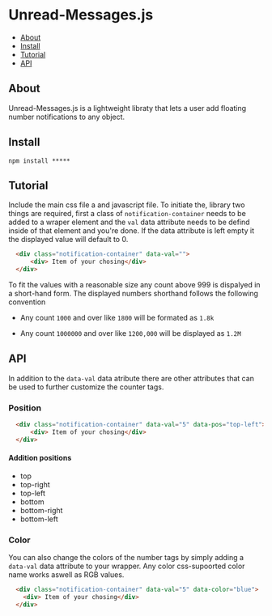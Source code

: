 
# Unread-Messages.js 

* [About](#about)
* [Install](#install)
* [Tutorial](#tutorial)
* [API](#api)

## About
Unread-Messages.js is a  lightweight libraty that lets a user add floating number notifications to any object.

## Install
```text
npm install *****
```

## Tutorial
Include the main css file a and javascript file.
To initiate the, library two things are required, first a class of `notification-container` needs to be added to a wraper element and the `val` data attribute needs to be defind inside of that element and you're done. If the data attribute is left empty it the displayed value will default to 0.
```html
  <div class="notification-container" data-val="">
      <div> Item of your chosing</div>
  </div>
```
To fit the values with a reasonable size any count above 999 is dispalyed in a short-hand form.  The displayed numbers shorthand follows the following convention
* Any count `1000` and over like  `1800` will be formated as `1.8k`


* Any count `1000000` and over like `1200,000` will be displayed as `1.2M`
## API
In addition to the `data-val` data atribute there are other attributes that can be used to further customize the counter tags.

### Position

```html
  <div class="notification-container" data-val="5" data-pos="top-left">
      <div> Item of your chosing</div>
  </div>
```

#### Addition positions 

* top
* top-right
* top-left
* bottom
* bottom-right
* bottom-left


### Color
You can also change the colors of the number tags by simply adding a `data-val` data attribute to your wrapper.
Any color css-supoorted color name works aswell as RGB values.
``` html
  <div class="notification-container" data-val="5" data-color="blue">
    <div> Item of your chosing</div>
  </div>
```
